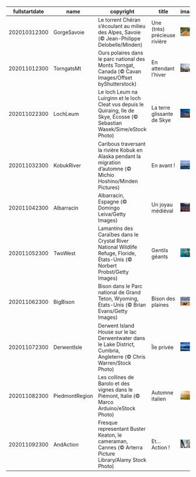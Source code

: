 |fullstartdate|name|copyright|title|image|
|--|--|--|--|--|
202010312300|GorgeSavoie|Le torrent Chéran s’écoulant au milieu des Alpes, Savoie (© Jean-Philippe Delobelle/Minden)|Une (très) précieuse rivière|![](/fr-FR/2020/11/202010312300GorgeSavoie.jpg)|
202011012300|TorngatsMt|Ours polaires dans le parc national des Monts Torngat, Canada (© Cavan Images/Offset byShutterstock)|En attendant l’hiver|![](/fr-FR/2020/11/202011012300TorngatsMt.jpg)|
202011022300|LochLeum|Le loch Leum na Luirginn et le loch Cleat vus depuis le Quiraing, Ile de Skye, Écosse (© Sebastian Wasek/Sime/eStock Photo)|La terre glissante de Skye|![](/fr-FR/2020/11/202011022300LochLeum.jpg)|
202011032300|KobukRiver|Caribous traversant la rivière Kobuk en Alaska pendant la migration d’automne (© Michio Hoshino/Minden Pictures)|En avant !|![](/fr-FR/2020/11/202011032300KobukRiver.jpg)|
202011042300|Albarracin|Albarracín, Espagne (© Domingo Leiva/Getty Images)|Un joyau médiéval|![](/fr-FR/2020/11/202011042300Albarracin.jpg)|
202011052300|TwoWest|Lamantins des Caraïbes dans le Crystal River National Wildlife Refuge, Floride, États-Unis (© Norbert Probst/Getty Images)|Gentils géants|![](/fr-FR/2020/11/202011052300TwoWest.jpg)|
202011062300|BigBison|Bison dans le Parc national de Grand Teton, Wyoming, États-Unis (© Brian Evans/Getty Images)|Bison des plaines|![](/fr-FR/2020/11/202011062300BigBison.jpg)|
202011072300|DerwentIsle|Derwent Island House sur le lac Derwentwater dans le Lake District, Cumbria, Angleterre (© Chris Warren/Stock Photo)|Île privée|![](/fr-FR/2020/11/202011072300DerwentIsle.jpg)|
202011082300|PiedmontRegion|Les collines de Barolo et des vignes dans le Piémont, Italie (© Marco Arduino/eStock Photo)|Automne italien|![](/fr-FR/2020/11/202011082300PiedmontRegion.jpg)|
202011092300|AndAction|Fresque representant Buster Keaton, le cameraman, Cannes (© Arterra Picture Library/Alamy Stock Photo)|Et… Action !|![](/fr-FR/2020/11/202011092300AndAction.jpg)|
